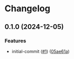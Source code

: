 # Changelog

## 0.1.0 (2024-12-05)


### Features

* initial-commit ([#1](https://github.com/jamie-stinson/common-tofu-talos-module/issues/1)) ([05ae61a](https://github.com/jamie-stinson/common-tofu-talos-module/commit/05ae61a4f27ead21cf32156e3ca8d9e446b2360a))
